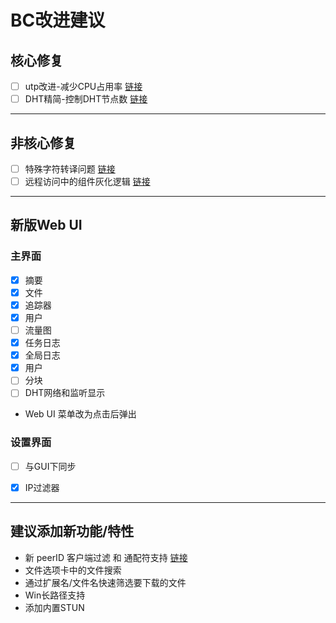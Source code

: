 # BC改进建议

## 核心修复

- [ ] utp改进-减少CPU占用率 [链接](https://www.cometbbs.com/t/212%E6%B5%8B%E8%AF%95%E7%89%88/95033/84?u=ie12)
- [ ] DHT精简-控制DHT节点数  [链接](https://www.cometbbs.com/t/212%E6%B5%8B%E8%AF%95%E7%89%88/95033/84?u=ie12)

---

## 非核心修复

- [ ] 特殊字符转译问题  [链接](https://www.cometbbs.com/t/200%E6%B5%8B%E8%AF%95%E7%89%88/85737/130?u=ie12)
- [ ] 远程访问中的组件灰化逻辑 [链接](https://www.cometbbs.com/t/212%E6%B5%8B%E8%AF%95%E7%89%88/95033/113?u=ie12) 

---

## 新版Web UI

### 主界面 

- [x] 摘要  
- [x] 文件  
- [x] 追踪器  
- [x] 用户  
- [ ] 流量图  
- [x] 任务日志  
- [x] 全局日志  
- [x] 用户  
- [ ] 分块
- [ ] DHT网络和监听显示  

* Web UI 菜单改为点击后弹出 

### 设置界面

- [ ] 与GUI下同步  
- [x] IP过滤器  


---


## 建议添加新功能/特性

* 新 peerID 客户端过滤 和 通配符支持  [链接](https://www.cometbbs.com/t/212%E6%B5%8B%E8%AF%95%E7%89%88/95033/18?u=ie12)
* 文件选项卡中的文件搜索  
* 通过扩展名/文件名快速筛选要下载的文件  
* Win长路径支持  
* 添加内置STUN  





